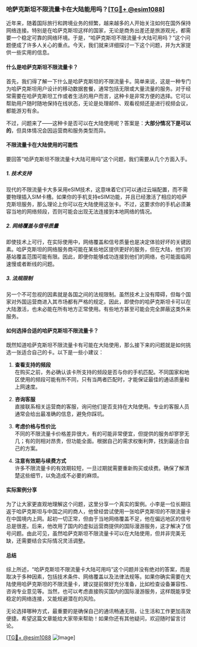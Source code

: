 ### 哈萨克斯坦不限流量卡在大陆能用吗？[[TG💪+ @esim1088](https://t.me/s/esim1088)]

近年来，随着国际旅行和跨境业务的频繁，越来越多的人开始关注如何在国外保持网络连接。特别是在哈萨克斯坦这样的国家，无论是商务出差还是旅游观光，都需要一个稳定可靠的网络环境。于是，“哈萨克斯坦不限流量卡大陆可用吗？”这个问题便成了许多人关心的重点。今天，我们就来详细探讨一下这个问题，并为大家提供一些实用的信息。

#### 什么是哈萨克斯坦不限流量卡？

首先，我们得了解一下什么是哈萨克斯坦的不限流量卡。简单来说，这是一种专门为哈萨克斯坦用户设计的移动数据套餐，通常包括无限或大量流量的服务。对于经常需要在哈萨克斯坦工作或者生活的用户而言，这种卡是非常方便的选择。它可以帮助用户随时随地保持在线状态，无论是处理邮件、观看视频还是进行视频会议，都能游刃有余。

不过，问题来了——这种卡是否可以在大陆使用呢？答案是：**大部分情况下是可以的**，但具体情况会因运营商和服务类型而异。

#### 不限流量卡在大陆使用的可能性

要回答“哈萨克斯坦不限流量卡大陆可用吗”这个问题，我们需要从几个方面入手。

##### 1. 技术支持

现代的不限流量卡大多采用eSIM技术，这意味着它们可以通过云端配置，而不需要物理插入SIM卡槽。如果你的手机支持eSIM功能，并且已经激活了相应的哈萨克斯坦服务，那么理论上你可以在大陆使用这张卡。不过，这要求你的手机必须兼容当地的网络频段，否则可能会出现无法连接到本地网络的情况。

##### 2. 网络覆盖与信号质量

即使技术上可行，在实际使用中，网络覆盖和信号质量也是决定体验好坏的关键因素。哈萨克斯坦的网络服务商可能在某些地区提供更好的服务，但在大陆，他们的基站覆盖范围可能有限。因此，即便你能够成功连接到他们的网络，也可能面临网速慢或者断线的问题。

##### 3. 法规限制

另一个不可忽视的因素就是各国之间的法规限制。虽然技术上没有障碍，但每个国家对外国运营商进入其市场都有严格的规定。因此，即使你的哈萨克斯坦卡可以在大陆激活，也未必能在所有地方正常使用。有些地方甚至可能会完全屏蔽这类外来服务。

#### 如何选择合适的哈萨克斯坦不限流量卡？

既然知道哈萨克斯坦不限流量卡有可能在大陆使用，那么接下来的问题就是如何挑选一张适合自己的卡。以下是一些小建议：

1. **查看支持的频段**  
   在购买之前，务必确认该卡所支持的频段是否与你的手机匹配。不同国家和地区使用的频段可能有所不同，只有当两者匹配时，才能保证最佳的通话质量和上网速度。

2. **咨询客服**  
   直接联系相关运营商的客服，询问他们是否支持在大陆使用。专业的客服人员通常会给出最准确的信息，避免你踩坑。

3. **考虑价格与性价比**  
   不同的不限流量卡价格差异很大，有的可能非常便宜，但提供的服务却寥寥无几；有的则相对昂贵，但功能全面。根据自己的需求权衡利弊，找到最适合自己的方案。

4. **注意有效期与续费方式**  
   许多不限流量卡的有效期较短，一旦过期就需要重新购买或续费。确保了解清楚这些细节，以免造成不必要的麻烦。

#### 实际案例分享

为了让大家更直观地理解这个问题，这里分享一个真实的案例。小李是一位长期往返于哈萨克斯坦与中国之间的商人，他曾经尝试使用一张哈萨克斯坦的不限流量卡在中国境内上网。起初一切正常，但由于当地网络覆盖不足，他在偏远地区的信号总是很差。后来，他改用了国内的虚拟运营商提供的国际漫游服务，这才解决了信号问题。由此可见，虽然哈萨克斯坦不限流量卡可以在大陆使用，但并非完美无缺，还需要结合实际情况灵活调整。

#### 总结

综上所述，“哈萨克斯坦不限流量卡大陆可用吗”这个问题并没有绝对的答案，而是取决于多种因素，包括技术条件、网络覆盖以及法律法规等。如果你确实需要在大陆使用哈萨克斯坦的不限流量卡，建议提前做好充分准备，比如检查设备兼容性、咨询专业意见等。当然，也可以考虑直接购买国内的国际漫游服务，这样既能享受稳定的网络连接，又能规避潜在的风险。

无论选择哪种方式，最重要的是确保自己的通讯畅通无阻，让生活和工作更加高效便捷。希望这篇文章能给大家带来帮助！如果你还有其他疑问，欢迎随时留言讨论。

[[TG💪+ @esim1088](https://t.me/s/esim1088) ![Image](https://i.postimg.cc/4NQfJmqS/Snipaste-2025-05-13-00-14-12.png)]